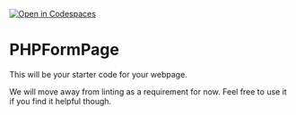 [![Open in Codespaces](https://classroom.github.com/assets/launch-codespace-f4981d0f882b2a3f0472912d15f9806d57e124e0fc890972558857b51b24a6f9.svg)](https://classroom.github.com/open-in-codespaces?assignment_repo_id=10294346)
# PHPFormPage

This will be your starter code for your webpage.

We will move away from linting as a requirement for now.  Feel free to use it if you find it helpful though.
